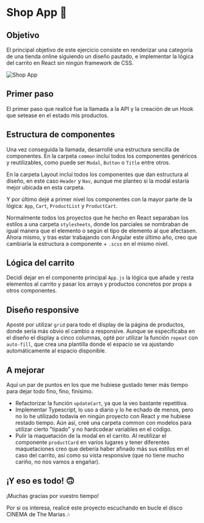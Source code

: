 # Shop App 🛒

## Objetivo

El principal objetivo de este ejercicio consiste en renderizar una categoría de una tienda online siguiendo un diseño pautado, e implementar la lógica del carrito en React sin ningún framework de CSS.

![Shop App](https://imgur.com/a/TAJxvh4)

## Primer paso

El primer paso que realicé fue la llamada a la API y la creación de un Hook que setease en el estado mis productos.

## Estructura de componentes

Una vez conseguida la llamada, desarrollé una estructura sencilla de componentes. En la carpeta `common` incluí todos los componentes genéricos y reutilizables, como puede ser `Modal`, `Button` o `Title` entre otros.

En la carpeta Layout incluí todos los componentes que dan estructura al diseño, en este caso `Header` y `Nav`, aunque me planteo si la modal estaría mejor ubicada en esta carpeta.

Y por último dejé a primer nivel los componentes con la mayor parte de la lógica: `App`, `Cart`, `ProductList` y `ProductCart`.

Normalmente todos los proyectos que he hecho en React separaban los estilos a una carpeta `stylesheets`, donde los parciales se nombraban de igual manera que el elemento o según el tipo de elemento al que afectasen. Ahora mismo, y tras estar trabajando con Angular este último año, creo que cambiaría la estructura a componente + `.scss` en el mismo nivel.

## Lógica del carrito

Decidí dejar en el componente principal `App.js` la lógica que añade y resta elementos al carrito y pasar los arrays y productos concretos por props a otros componentes.

## Diseño responsive

Aposté por utilizar `grid` para todo el display de la página de productos, donde sería más obvio el cambio a responsive. Aunque se especificaba en el diseño el display a cinco columnas, opté por utilizar la función `repeat` con `auto-fill`, que crea una plantilla donde el espacio se va ajustando automáticamente al espacio disponible.

## A mejorar

Aquí un par de puntos en los que me hubiese gustado tener más tiempo para dejar todo fino, fino, finísimo.

- Refactorizar la función `updateCart`, ya que la veo bastante repetitiva.
- Implementar Typescript, lo uso a diario y lo he echado de menos, pero no lo he utilizado todavía en ningún proyecto con React y me hubiese restado tiempo. Aún así, creé una carpeta common con modelos para utilizar cierto "tipado" y no hardcodear variables en el código.
- Pulir la maquetación de la modal en el carrito. Al reutilizar el componente `productCard` en varios lugares y tener diferentes maquetaciones creo que debería haber afinado más sus estilos en el caso del carrito, así como su vista responsive (que no tiene mucho cariño, no nos vamos a engañar).

## ¡Y eso es todo! 🙃

¡Muchas gracias por vuestro tiempo!

Por si os interesa, realicé este proyecto escuchando en bucle el disco CINEMA de The Marias 🎶
